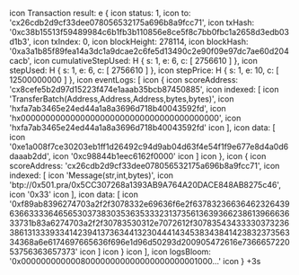 icon Transaction result: e {
  icon   status: 1,
  icon   to: 'cx26cdb2d9cf33dee078056532175a696b8a9fcc71',
  icon   txHash: '0xc38b15513f59489984c6b1fb3b110856e8ce5f8c7bb0fbc1a2658d3edb03d1b3',
  icon   txIndex: 0,
  icon   blockHeight: 278114,
  icon   blockHash: '0xa3a1b85f89fea14a3dc1a9dcae2c6fe5d13490c2e90f09e97dc7ae60d204cacb',
  icon   cumulativeStepUsed: H { s: 1, e: 6, c: [ 2756610 ] },
  icon   stepUsed: H { s: 1, e: 6, c: [ 2756610 ] },
  icon   stepPrice: H { s: 1, e: 10, c: [ 12500000000 ] },
  icon   eventLogs: [
  icon     {
  icon       scoreAddress: 'cx8cefe5b2d97d15223f474e1aaab35bcb87450885',
  icon       indexed: [
  icon         'TransferBatch(Address,Address,Address,bytes,bytes)',
  icon         'hxfa7ab3465e24ed44a1a8a3696d718b40043592fd',
  icon         'hx0000000000000000000000000000000000000000',
  icon         'hxfa7ab3465e24ed44a1a8a3696d718b40043592fd'
  icon       ],
  icon       data: [
  icon         '0xe1a008f7ce30203eb1ff1d26492c94d9ab04d63f4e54f1f9e677e8d4a0d6daaab2dd',
  icon         '0xc98844b1eec6162f0000'
  icon       ]
  icon     },
  icon     {
  icon       scoreAddress: 'cx26cdb2d9cf33dee078056532175a696b8a9fcc71',
  icon       indexed: [
  icon         'Message(str,int,bytes)',
  icon         'btp://0x501.pra/0x5CC307268a1393AB9A764A20DACE848AB8275c46',
  icon         '0x33'
  icon       ],
  icon       data: [
  icon         '0xf89ab8396274703a2f2f3078332e69636f6e2f637832366364623264396366333364656530373830353635333231373561363936623861396663633731b83a6274703a2f2f30783530312e7072612f3078354343333037323638613133393341423941373634413230444143453834384142383237356334368a6e6174697665636f696e1d96d50293d200905472616e736665722053756363657373'
  icon       ]
  icon     }
  icon   ],
  icon   logsBloom: '0x000000000000800000000000000000000001000...'
  icon } +3s
